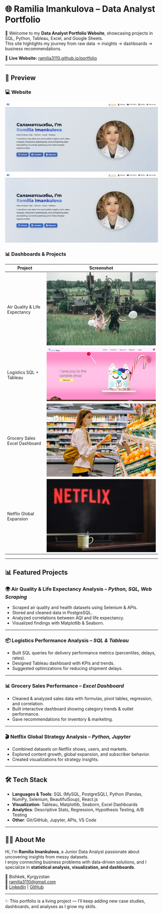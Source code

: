 # 🌐 Ramilia Imankulova – Data Analyst Portfolio

🚀 Welcome to my **Data Analyst Portfolio Website**, showcasing projects in SQL, Python, Tableau, Excel, and Google Sheets.  
This site highlights my journey from raw data → insights → dashboards → business recommendations.

🔗 **Live Website:** [ramilia3110.github.io/portfolio](https://ramilia3110.github.io/portfolio)

---

## 👀 Preview

### 💻 Website

![Portfolio Preview](https://github.com/Ramilia3110/portfolio/blob/main/src/assets/cover.png)
![Portfolio Preview](https://github.com/Ramilia3110/portfolio/blob/main/src/assets/cover.png)

### 📊 Dashboards & Projects

| Project                       | Screenshot                                                                           |
| ----------------------------- | ------------------------------------------------------------------------------------ |
| Air Quality & Life Expectancy | ![Air Quality](https://github.com/Ramilia3110/portfolio/blob/main/src/assets/bg.jpg) |
| Logistics SQL + Tableau       | ![Logistics](https://github.com/Ramilia3110/portfolio/blob/main/src/assets/p2.jpg)   |
| Grocery Sales Excel Dashboard | ![Grocery](https://github.com/Ramilia3110/portfolio/blob/main/src/assets/p1.jpg)     |
| Netflix Global Expansion      | ![Netflix](https://github.com/Ramilia3110/portfolio/blob/main/src/assets/p3.jpg)     |

---

## 📊 Featured Projects

### 🌍 Air Quality & Life Expectancy Analysis – _Python, SQL, Web Scraping_

- Scraped air quality and health datasets using Selenium & APIs.
- Stored and cleaned data in PostgreSQL.
- Analyzed correlations between AQI and life expectancy.
- Visualized findings with Matplotlib & Seaborn.

---

### 📦 Logistics Performance Analysis – _SQL & Tableau_

- Built SQL queries for delivery performance metrics (percentiles, delays, rates).
- Designed Tableau dashboard with KPIs and trends.
- Suggested optimizations for reducing shipment delays.

---

### 📊 Grocery Sales Performance – _Excel Dashboard_

- Cleaned & analyzed sales data with formulas, pivot tables, regression, and correlation.
- Built interactive dashboard showing category trends & outlet performance.
- Gave recommendations for inventory & marketing.

---

### 🎬 Netflix Global Strategy Analysis – _Python, Jupyter_

- Combined datasets on Netflix shows, users, and markets.
- Explored content growth, global expansion, and subscriber behavior.
- Created visualizations for strategy insights.

---

## 🛠️ Tech Stack

- **Languages & Tools**: SQL (MySQL, PostgreSQL), Python (Pandas, NumPy, Selenium, BeautifulSoup), React.js
- **Visualization**: Tableau, Matplotlib, Seaborn, Excel Dashboards
- **Analytics**: Descriptive Stats, Regression, Hypothesis Testing, A/B Testing
- **Other**: Git/GitHub, Jupyter, APIs, VS Code

---

## 👩‍💻 About Me

Hi, I’m **Ramilia Imankulova**, a Junior Data Analyst passionate about uncovering insights from messy datasets.  
I enjoy connecting business problems with data-driven solutions, and I specialize in **statistical analysis, visualization, and dashboards**.

📍 Bishkek, Kyrgyzstan  
📧 ramilia3110@gmail.com  
🔗 [LinkedIn](https://www.linkedin.com) | [GitHub](https://github.com/ramilia3110)

---

✨ This portfolio is a living project — I’ll keep adding new case studies, dashboards, and analyses as I grow my skills.

